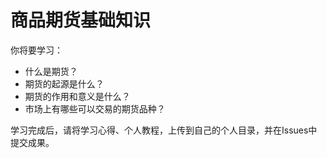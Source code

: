 # 商品期货基础知识

你将要学习：

- 什么是期货？
- 期货的起源是什么？
- 期货的作用和意义是什么？
- 市场上有哪些可以交易的期货品种？

学习完成后，请将学习心得、个人教程，上传到自己的个人目录，并在Issues中提交成果。

